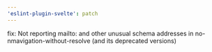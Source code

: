 ```yaml
---
'eslint-plugin-svelte': patch
---
```


fix: Not reporting mailto: and other unusual schema addresses in no-nmavigation-without-resolve (and its deprecated versions)
